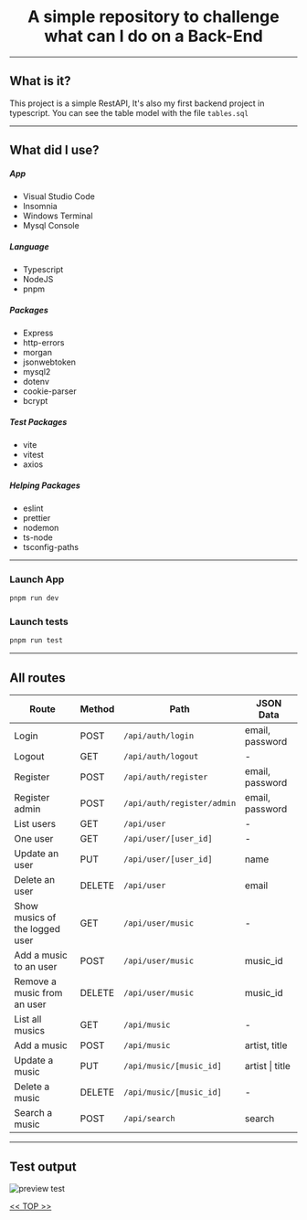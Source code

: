 <h1 align="center" id="top">A simple repository to challenge what can I do on a Back-End</h1>

- - -

## What is it?

This project is a simple RestAPI, It's also my first backend project in typescript.
You can see the table model with the file `tables.sql`

- - -

## What did I use?

##### App

- Visual Studio Code
- Insomnia
- Windows Terminal
- Mysql Console

##### Language

- Typescript
- NodeJS
- pnpm

##### Packages

- Express
- http-errors
- morgan
- jsonwebtoken
- mysql2
- dotenv
- cookie-parser
- bcrypt

##### Test Packages

- vite
- vitest
- axios

##### Helping Packages

- eslint
- prettier
- nodemon
- ts-node
- tsconfig-paths

- - -

### Launch App

```sh
pnpm run dev
```

### Launch tests

```sh
pnpm run test
```

- - -

## All routes

<table>
  <thead>
    <tr>
      <th>
        Route
      </th>
      <th>
        Method
      </th>
      <th>
        Path
      </th>
      <th>
        JSON Data
      </th>
    </tr>
  </thead>
  <tbody>
    <tr>
      <td>
        Login
      </td>
      <td>
        POST
      </td>
      <td>
        <code>/api/auth/login</code>
      </td>
      <td>email, password</td>
    </tr>
    <tr>
      <td>
        Logout
      </td>
      <td>
        GET
      </td>
      <td>
        <code>/api/auth/logout</code>
      </td>
      <td>-</td>
    </tr>
    <tr>
      <td>
        Register
      </td>
      <td>
        POST
      </td>
      <td>
        <code>/api/auth/register</code>
      </td>
      <td>email, password</td>
    </tr>
    <tr>
      <td>
        Register admin
      </td>
      <td>
        POST
      </td>
      <td>
        <code>/api/auth/register/admin</code>
      </td>
      <td>email, password</td>
    </tr>
    <tr>
      <td>
        List users
      </td>
      <td>
        GET
      </td>
      <td>
        <code>/api/user</code>
      </td>
      <td>-</td>
    </tr>
    <tr>
      <td>
        One user
      </td>
      <td>
        GET
      </td>
      <td>
        <code>/api/user/[user_id]</code>
      </td>
      <td>-</td>
    </tr>
    <tr>
      <td>
        Update an user
      </td>
      <td>
        PUT
      </td>
      <td>
        <code>/api/user/[user_id]</code>
      </td>
      <td>name</td>
    </tr>
    <tr>
      <td>
        Delete an user
      </td>
      <td>
        DELETE
      </td>
      <td>
        <code>/api/user</code>
      </td>
      <td>email</td>
    </tr>
    <tr>
      <td>
        Show musics of the logged user
      </td>
      <td>
        GET
      </td>
      <td>
        <code>/api/user/music</code>
      </td>
      <td>-</td>
    </tr>
    <tr>
      <td>
        Add a music to an user
      </td>
      <td>
        POST
      </td>
      <td>
        <code>/api/user/music</code>
      </td>
      <td>music_id</td>
    </tr>
    <tr>
      <td>
        Remove a music from an user
      </td>
      <td>
        DELETE
      </td>
      <td>
        <code>/api/user/music</code>
      </td>
      <td>music_id</td>
    </tr>
    <tr>
      <td>
        List all musics
      </td>
      <td>
        GET
      </td>
      <td>
        <code>/api/music</code>
      </td>
      <td>-</td>
    </tr>
    <tr>
      <td>
        Add a music
      </td>
      <td>
        POST
      </td>
      <td>
        <code>/api/music</code>
      </td>
      <td>artist, title</td>
    </tr>
    <tr>
      <td>
        Update a music
      </td>
      <td>
        PUT
      </td>
      <td>
        <code>/api/music/[music_id]</code>
      </td>
      <td>artist | title</td>
    </tr>
    <tr>
      <td>
        Delete a music
      </td>
      <td>
        DELETE
      </td>
      <td>
        <code>/api/music/[music_id]</code>
      </td>
      <td>-</td>
    </tr>
    <tr>
      <td>
        Search a music
      </td>
      <td>
        POST
      </td>
      <td>
        <code>/api/search</code>
      </td>
      <td>search</td>
    </tr>
  </tbody>
</table>

- - -

## Test output

![preview test](https://i.imgur.com/2CrsRbk.png)

<a href="#top"><< TOP >></a>
